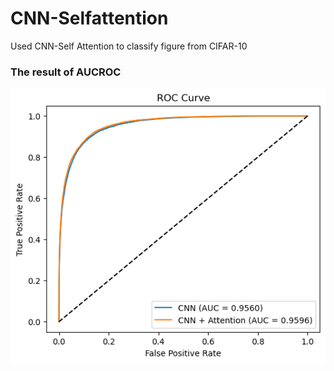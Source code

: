 # CNN-Selfattention
Used CNN-Self Attention to classify figure from CIFAR-10

### The result of AUCROC
![image](https://github.com/MinKuanIsHere/CNN-Selfattention/blob/main/AUCROC.png)
